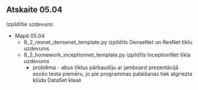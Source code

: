 ## Atskaite 05.04

Izpildītie uzdevumi:

- Mapē 05.04
  - 8_2_resnet_densenet_template.py izpildīts DenseNet un ResNet tīklu uzdevums
  - 8_3_homework_inceptionnet_template.py izpildīts InceptionNet tīkla uzdevums
    - problēma - abus tīklus pārbaudīju ar jamboard prezentācijā esošo testa piemēru, jo pie programmas palaišanas tiek atgriezta kļūda DataSet klasē